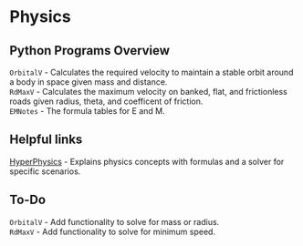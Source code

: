 # Physics

## Python Programs Overview  
`OrbitalV` - Calculates the required velocity to maintain a stable orbit around a body in space given mass and distance.  
`RdMaxV` - Calculates the maximum velocity on banked, flat, and frictionless roads given radius, theta, and coefficent of friction.    
`EMNotes` - The formula tables for E and M.

## Helpful links  
 [HyperPhysics](http://hyperphysics.phy-astr.gsu.edu/hbase/hph.html) - Explains physics concepts with formulas and a solver for specific scenarios.
 
 ## To-Do  
`OrbitalV` - Add functionality to solve for mass or radius.  
`RdMaxV` - Add functionality to solve for minimum speed.
